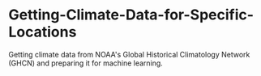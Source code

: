 # Getting-Climate-Data-for-Specific-Locations
Getting climate data from NOAA's Global Historical Climatology Network (GHCN)  and preparing it for machine learning.
